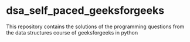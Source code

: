 # dsa_self_paced_geeksforgeeks
This repository contains the solutions of the programming questions from the data structures course of geeksforgeeks in python
